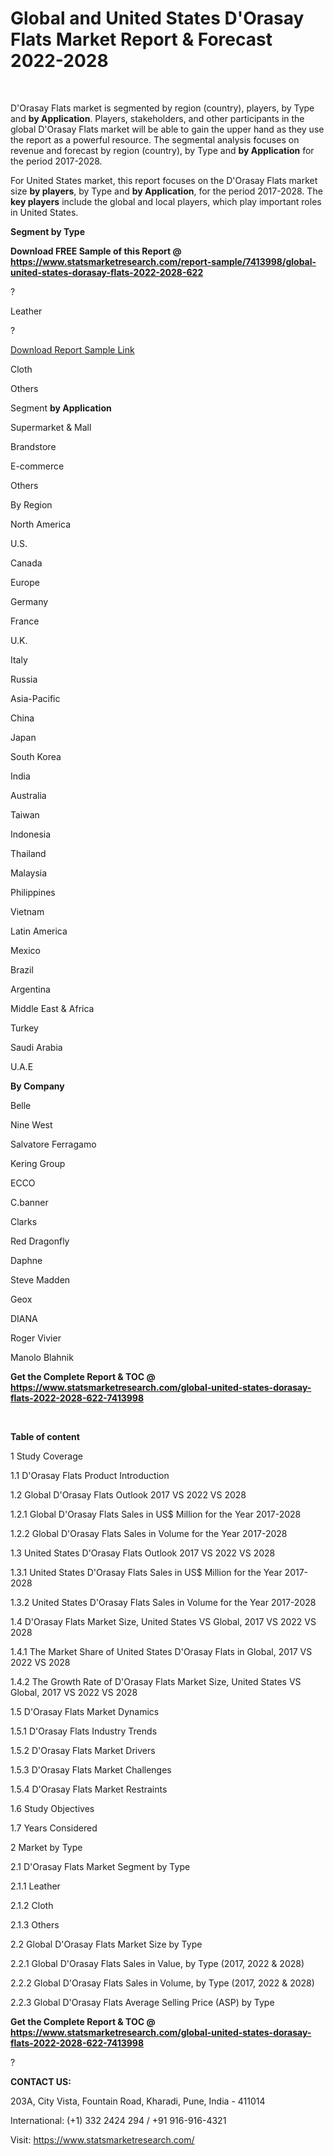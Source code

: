 <h1>Global and United States D'Orasay Flats Market Report & Forecast 2022-2028</h1><br/><p>D&#39;Orasay Flats market is segmented by region (country), players, by Type and <strong>by Application</strong>. Players, stakeholders, and other participants in the global D&#39;Orasay Flats market will be able to gain the upper hand as they use the report as a powerful resource. The segmental analysis focuses on revenue and forecast by region (country), by Type and <strong>by Application</strong> for the period 2017-2028.</p>
 
 
 
 <p>For United States market, this report focuses on the D&#39;Orasay Flats market size <strong>by players</strong>, by Type and <strong>by Application</strong>, for the period 2017-2028. The <strong>key players</strong> include the global and local players, which play important roles in United States.</p>
 
 
 
 <p><strong>Segment by Type</strong></p>
 
 
 
 <div><b>Download FREE Sample of this Report @ <a href="https://www.statsmarketresearch.com/download-free-sample/7413998/global-united-states-dorasay-flats-2022-2028-622">https://www.statsmarketresearch.com/report-sample/7413998/global-united-states-dorasay-flats-2022-2028-622</a></b></div>
 
 
 
 <p>? </p>
 
 
 
 <p>Leather</p>
 
 
 
 <p>? </p>
 
 
 
 <p><a href="https://www.statsmarketresearch.com/download-free-sample/7413998/global-united-states-dorasay-flats-2022-2028-622">Download Report Sample Link</a></p>
 
 
 
 <p>Cloth</p>
 
 
 
 <p>Others</p>
 
 
 
 <p>Segment <strong>by Application</strong></p>
 
 
 
 <p>Supermarket & Mall</p>
 
 
 
 <p>Brandstore</p>
 
 
 
 <p>E-commerce</p>
 
 
 
 <p>Others</p>
 
 
 
 <p>By Region</p>
 
 
 
 <p>North America</p>
 
 
 
 <p>U.S.</p>
 
 
 
 <p>Canada</p>
 
 
 
 <p>Europe</p>
 
 
 
 <p>Germany</p>
 
 
 
 <p>France</p>
 
 
 
 <p>U.K.</p>
 
 
 
 <p>Italy</p>
 
 
 
 <p>Russia</p>
 
 
 
 <p>Asia-Pacific</p>
 
 
 
 <p>China</p>
 
 
 
 <p>Japan</p>
 
 
 
 <p>South Korea</p>
 
 
 
 <p>India</p>
 
 
 
 <p>Australia</p>
 
 
 
 <p>Taiwan</p>
 
 
 
 <p>Indonesia</p>
 
 
 
 <p>Thailand</p>
 
 
 
 <p>Malaysia</p>
 
 
 
 <p>Philippines</p>
 
 
 
 <p>Vietnam</p>
 
 
 
 <p>Latin America</p>
 
 
 
 <p>Mexico</p>
 
 
 
 <p>Brazil</p>
 
 
 
 <p>Argentina</p>
 
 
 
 <p>Middle East & Africa</p>
 
 
 
 <p>Turkey</p>
 
 
 
 <p>Saudi Arabia</p>
 
 
 
 <p>U.A.E</p>
 
 
 
 <p><strong>By Company</strong></p>
 
 
 
 <p>Belle</p>
 
 
 
 <p>Nine West</p>
 
 
 
 <p>Salvatore Ferragamo</p>
 
 
 
 <p>Kering Group</p>
 
 
 
 <p>ECCO</p>
 
 
 
 <p>C.banner</p>
 
 
 
 <p>Clarks</p>
 
 
 
 <p>Red Dragonfly</p>
 
 
 
 <p>Daphne</p>
 
 
 
 <p>Steve Madden</p>
 
 
 
 <p>Geox</p>
 
 
 
 <p>DIANA</p>
 
 
 
 <p>Roger Vivier</p>
 
 
 
 <p>Manolo Blahnik</p>
 
 
 
 <div><b>Get the Complete Report & TOC @ <a href="https://www.statsmarketresearch.com/global-united-states-dorasay-flats-2022-2028-622-7413998">https://www.statsmarketresearch.com/global-united-states-dorasay-flats-2022-2028-622-7413998</a></b></div>
 
 
 
 <p><br />
 
 <b>Table of content</b></p>
 
 
 
 <p>1 Study Coverage<br />
 
 1.1 D&#39;Orasay Flats Product Introduction<br />
 
 1.2 Global D&#39;Orasay Flats Outlook 2017 VS 2022 VS 2028<br />
 
 1.2.1 Global D&#39;Orasay Flats Sales in US$ Million for the Year 2017-2028<br />
 
 1.2.2 Global D&#39;Orasay Flats Sales in Volume for the Year 2017-2028<br />
 
 1.3 United States D&#39;Orasay Flats Outlook 2017 VS 2022 VS 2028<br />
 
 1.3.1 United States D&#39;Orasay Flats Sales in US$ Million for the Year 2017-2028<br />
 
 1.3.2 United States D&#39;Orasay Flats Sales in Volume for the Year 2017-2028<br />
 
 1.4 D&#39;Orasay Flats Market Size, United States VS Global, 2017 VS 2022 VS 2028<br />
 
 1.4.1 The Market Share of United States D&#39;Orasay Flats in Global, 2017 VS 2022 VS 2028<br />
 
 1.4.2 The Growth Rate of D&#39;Orasay Flats Market Size, United States VS Global, 2017 VS 2022 VS 2028<br />
 
 1.5 D&#39;Orasay Flats Market Dynamics<br />
 
 1.5.1 D&#39;Orasay Flats Industry Trends<br />
 
 1.5.2 D&#39;Orasay Flats Market Drivers<br />
 
 1.5.3 D&#39;Orasay Flats Market Challenges<br />
 
 1.5.4 D&#39;Orasay Flats Market Restraints<br />
 
 1.6 Study Objectives<br />
 
 1.7 Years Considered<br />
 
 2 Market by Type<br />
 
 2.1 D&#39;Orasay Flats Market Segment by Type<br />
 
 2.1.1 Leather<br />
 
 2.1.2 Cloth<br />
 
 2.1.3 Others<br />
 
 2.2 Global D&#39;Orasay Flats Market Size by Type<br />
 
 2.2.1 Global D&#39;Orasay Flats Sales in Value, by Type (2017, 2022 & 2028)<br />
 
 2.2.2 Global D&#39;Orasay Flats Sales in Volume, by Type (2017, 2022 & 2028)<br />
 
 2.2.3 Global D&#39;Orasay Flats Average Selling Price (ASP) by Type</p>
 
 
 
 <div><b>Get the Complete Report & TOC @ <a href="https://www.statsmarketresearch.com/global-united-states-dorasay-flats-2022-2028-622-7413998">https://www.statsmarketresearch.com/global-united-states-dorasay-flats-2022-2028-622-7413998</a></b></div>
 
 
 
 <p>? </p>
 
 
 
 <p><b>CONTACT US:</b><br />
 
 203A, City Vista, Fountain Road, Kharadi, Pune, India - 411014<br />
 
 International: (+1) 332 2424 294 / +91 916-916-4321<br />
 
 Visit: <a href="https://www.statsmarketresearch.com/">https://www.statsmarketresearch.com/</a></p>